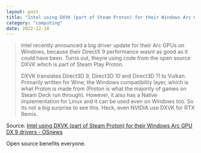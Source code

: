 ```yaml
---
layout: post
title: "Intel using DXVK (part of Steam Proton) for their Windows Arc GPU DX 9 drivers"
category: "computing"
date: 2022-12-10
---
```


>Intel recently announced a big driver update for their Arc GPUs on Windows, because their DirectX 9 performance wasnt as good as it could have been. Turns out, theyre using code from the open source DXVK which is part of Steam Play Proton.
>
> DXVK translates Direct3D 9, Direct3D 10 and Direct3D 11 to Vulkan. Primarily written for Wine, the Windows compatibility layer, which is what Proton is made from (Proton is what the majority of games on Steam Deck run through). However, it also has a Native implementation for Linux and it can be used even on Windows too. So its not a big surprise to see this. Heck, even NVIDIA use DXVK for RTX Remix.

Source: [Intel using DXVK (part of Steam Proton) for their Windows Arc GPU DX 9 drivers - OSnews](https://www.osnews.com/story/135619/intel-using-dxvk-part-of-steam-proton-for-their-windows-arc-gpu-dx-9-drivers/)

Open source benefits everyone.
